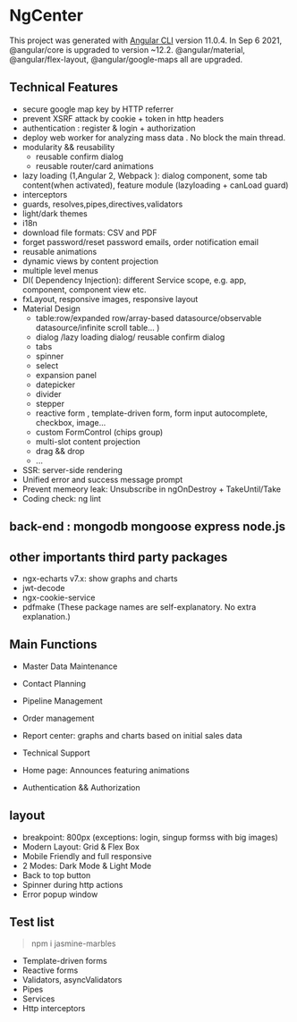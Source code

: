 # NgCenter

This project was generated with [Angular CLI](https://github.com/angular/angular-cli) version 11.0.4. In Sep 6 2021, @angular/core is upgraded to version ~12.2. @angular/material, @angular/flex-layout, @angular/google-maps all are upgraded.

## Technical Features

- secure google map key by HTTP referrer
- prevent XSRF attack by cookie + token in http headers
- authentication : register & login + authorization
- deploy web worker for analyzing mass data . No block the main thread.
- modularity && reusability
  - reusable confirm dialog
  - reusable router/card animations
- lazy loading (1,Angular 2, Webpack ): dialog component, some tab content(when activated), feature module (lazyloading + canLoad guard)
- interceptors
- guards, resolves,pipes,directives,validators
- light/dark themes
- i18n
- download file formats: CSV and PDF
- forget password/reset password emails, order notification email
- reusable animations
- dynamic views by content projection
- multiple level menus
- DI( Dependency Injection): different Service scope, e.g. app, component, component view etc.
- fxLayout, responsive images, responsive layout
- Material Design
  - table:row/expanded row/array-based datasource/observable datasource/infinite scroll table... )
  - dialog /lazy loading dialog/ reusable confirm dialog
  - tabs
  - spinner
  - select
  - expansion panel
  - datepicker
  - divider
  - stepper
  - reactive form , template-driven form, form input autocomplete, checkbox, image...
  - custom FormControl (chips group)
  - multi-slot content projection
  - drag && drop
  - ...
- SSR: server-side rendering
- Unified error and success message prompt
- Prevent memeory leak: Unsubscribe in ngOnDestroy + TakeUntil/Take
- Coding check: ng lint

## back-end : mongodb mongoose express node.js

## other importants third party packages

- ngx-echarts v7.x: show graphs and charts
- jwt-decode
- ngx-cookie-service
- pdfmake
  (These package names are self-explanatory. No extra explanation.)

## Main Functions

- Master Data Maintenance

- Contact Planning

- Pipeline Management

- Order management

- Report center: graphs and charts based on initial sales data

- Technical Support

- Home page: Announces featuring animations
- Authentication && Authorization

## layout

- breakpoint: 800px (exceptions: login, singup formss with big images)
- Modern Layout: Grid & Flex Box
- Mobile Friendly and full responsive
- 2 Modes: Dark Mode & Light Mode
- Back to top button
- Spinner during http actions
- Error popup window

## Test list

> npm i jasmine-marbles

- Template-driven forms
- Reactive forms
- Validators, asyncValidators
- Pipes
- Services
- Http interceptors
